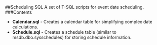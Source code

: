 ##Scheduling SQL
A set of T-SQL scripts for event date scheduling.
###Contents
* **Calendar.sql** - Creates a calendar table for simplifying complex date calculations.
* **Schedule.sql** - Creates a schedule table (similar to msdb.dbo.sysschedules) for storing schedule information.
